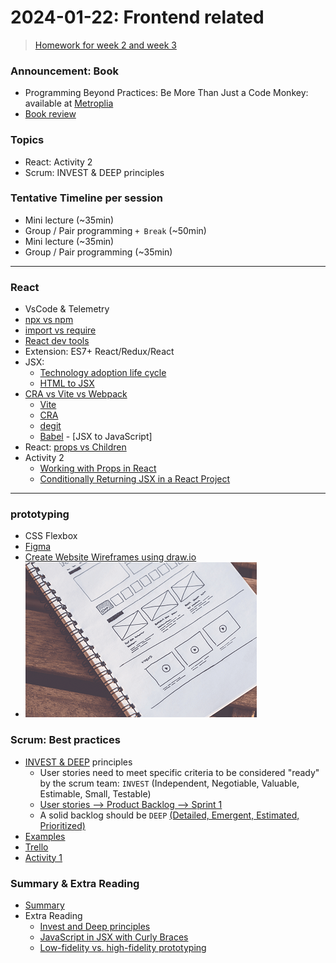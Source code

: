 # 2024-01-22: Frontend related  

> [Homework for week 2 and week 3](../Homework.md)

### Announcement: Book

- Programming Beyond Practices: Be More Than Just a Code Monkey: available at [Metroplia]
- [Book review]

### Topics

<!-- - React: Practical Exercises -->
- React: Activity 2
- Scrum: INVEST & DEEP principles


### Tentative Timeline per session

- Mini lecture (~35min)
- Group / Pair programming `+ Break` (~50min)
- Mini lecture (~35min)
- Group / Pair programming (~35min)

----
### React

- VsCode & Telemetry
- [npx vs npm]
- [import vs require]
- [React dev tools]
- Extension: ES7+ React/Redux/React
- JSX: 
  - [Technology adoption life cycle]
  - [HTML to JSX]
- [CRA vs Vite vs Webpack]
  - [Vite]
  - [CRA]
  - [degit]
  - [Babel] - [JSX to JavaScript]
- React: [props vs Children](./props-vschildren.md)
- Activity 2
  - [Working with Props in React](../Frontend/react-basics/part2/react-basics4-props.md)
  - [Conditionally Returning JSX in a React Project](../Frontend/react-basics/part2/react-basics5-conditional.md)
<!-- - [Activity 2](../Frontend/react-basics/part2/) -->


----

### prototyping

- CSS Flexbox
- [Figma](https://www.figma.com/)
- [Create Website Wireframes using draw.io](https://thomasventurini.com/articles/create-website-wireframes-using-drawio/)
- ![](./wireframe.png)

### Scrum: Best practices

- [INVEST & DEEP] principles
  - User stories need to meet specific criteria to be considered "ready" by the scrum team: `INVEST` (Independent, Negotiable, Valuable, Estimable, Small, Testable)
  - [User stories --> Product Backlog --> Sprint 1](./activity2/part3.md)
  - A solid backlog should be `DEEP` [(Detailed, Emergent, Estimated, Prioritized)](./activity1/part4.md)
- [Examples](./invest.md)
- [Trello]
- [Activity 1](./activity1/README.md)



### Summary & Extra Reading

- [Summary](./key-points.md-scrum.md)
- Extra Reading
  - [Invest and Deep principles](https://www.reckontalk.com/user-stories-and-product-backlogs/)
  - [JavaScript in JSX with Curly Braces]
  - [Low-fidelity vs. high-fidelity prototyping]







<!-- Links -->
[Book review]:https://www.amazon.com/Programming-Beyond-Practices-Gregory-Brown/dp/1491943823 
[Metroplia]:https://metropolia.finna.fi/Record/nelli15.3710000000897079?sid=3087098520
[INVEST & DEEP]:https://www.reckontalk.com/user-stories-and-product-backlogs/
[React dev tools]:https://react.dev/learn/react-developer-tools
[Trello]:https://trello.com/
[CRA vs Vite vs Webpack]:https://dev.to/sidramaqbool/vite-vs-webpack-which-one-and-why-for-your-next-react-app-the-battle-of-bundlers-c6b
[Vite]:https://vitejs.dev/
[CRA]:https://create-react-app.dev/
[degit]:https://github.com/Rich-Harris/degit
[ironhack-labs]:https://github.com/ironhack-labs/lab-react-training
[npx vs npm]:https://www.freecodecamp.org/news/npm-vs-npx-whats-the-difference/
[Git Stage]:https://github.com/duniul/vscode-git-stage
[Live share]:https://code.visualstudio.com/learn/collaboration/live-share
[Maximum points per week (Markdown)]:https://github.com/tx00-web-fi/Questions-Bank/blob/main/max-points-per-week.md
[Maximum points per week (pdf)]:https://github.com/tx00-web-fi/Questions-Bank/blob/main/max-points-per-week.pdf
[Using Git source control in VS Code]:https://code.visualstudio.com/docs/sourcecontrol/overview
[Technology adoption life cycle]:https://en.wikipedia.org/wiki/Technology_adoption_life_cycle
[HTML to JSX]:https://transform.tools/html-to-jsx
[Babel]:https://babeljs.io/repl
[import vs require]:https://marketsplash.com/tutorials/javascript/javascript-import-vs-require/
[Low-fidelity vs. high-fidelity prototyping]:https://www.invisionapp.com/inside-design/low-fi-vs-hi-fi-prototyping/
[JavaScript in JSX with Curly Braces]:https://react.dev/learn/javascript-in-jsx-with-curly-braces

